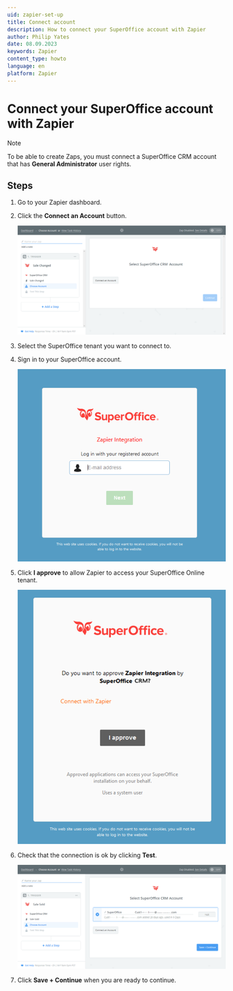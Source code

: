 ```yaml
---
uid: zapier-set-up
title: Connect account
description: How to connect your SuperOffice account with Zapier
author: Philip Yates
date: 08.09.2023
keywords: Zapier
content_type: howto
language: en
platform: Zapier
---
```


# Connect your SuperOffice account with Zapier

> [!NOTE]
> To be able to create Zaps, you must connect a SuperOffice CRM account that has **General Administrator** user rights.

## Steps

1. Go to your Zapier dashboard.

1. Click the **Connect an Account** button.

    ![Zapier: Select SuperOffice CRM Account -screenshot][img1]

1. Select the SuperOffice tenant you want to connect to.

1. Sign in to your SuperOffice account.

    ![SuperOffice Zapier Integration -screenshot][img2]

1. Click **I approve** to allow Zapier to access your SuperOffice Online tenant.

    ![Connect Zapier to SuperOffice -screenshot][img3]

1. Check that the connection is ok by clicking **Test**.

    ![Zapier: verify connection -screenshot][img4]

1. Click **Save + Continue** when you are ready to continue.

[img1]: media/choose-account.png
[img2]: media/superoffice-login.png
[img3]: media/zapier-approval.png
[img4]: media/choose-account2.png
